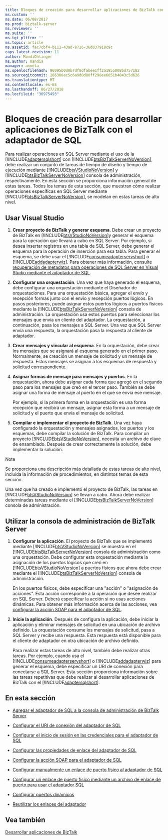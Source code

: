 ```yaml
---
title: Bloques de creación para desarrollar aplicaciones de BizTalk con el adaptador de SQL | Microsoft Docs
ms.custom: ''
ms.date: 06/08/2017
ms.prod: biztalk-server
ms.reviewer: ''
ms.suite: ''
ms.tgt_pltfrm: ''
ms.topic: article
ms.assetid: fac7cbf4-b111-43ad-8726-36d037918c9c
caps.latest.revision: 11
author: MandiOhlinger
ms.author: mandia
manager: anneta
ms.openlocfilehash: 96095b0d0b7df8dfabee1ff2a1955008bd757182
ms.sourcegitcommit: 266308ec5c6a9d8d80ff298ee6051b4843c5d626
ms.translationtype: MT
ms.contentlocale: es-ES
ms.lasthandoff: 06/27/2018
ms.locfileid: "36975493"
---
```

# <a name="building-blocks-to-develop-biztalk-applications-with-the-sql-adapter"></a>Bloques de creación para desarrollar aplicaciones de BizTalk con el adaptador de SQL
Para realizar operaciones en SQL Server mediante el uso de la [!INCLUDE[adaptersqlshort](../../includes/adaptersqlshort-md.md)] con [!INCLUDE[btsBizTalkServerNoVersion](../../includes/btsbiztalkservernoversion-md.md)], debe realizar un conjunto de tareas de tiempo de diseño y tiempo de ejecución mediante [!INCLUDE[btsVStudioNoVersion](../../includes/btsvstudionoversion-md.md)] y [!INCLUDE[btsBizTalkServerNoVersion](../../includes/btsbiztalkservernoversion-md.md)] consola de administración, respectivamente. En esta sección se proporciona información general de estas tareas. Todos los temas de esta sección, que muestran cómo realizar operaciones específicas en SQL Server mediante [!INCLUDE[btsBizTalkServerNoVersion](../../includes/btsbiztalkservernoversion-md.md)], se modelan en estas tareas de alto nivel.  
  
## <a name="using-visual-studio"></a>Usar Visual Studio  
  
1. **Crear proyecto de BizTalk y generar esquema**. Debe crear un proyecto de BizTalk en [!INCLUDE[btsVStudioNoVersion](../../includes/btsvstudionoversion-md.md)]y generar el esquema para la operación que llevará a cabo en SQL Server. Por ejemplo, si desea insertar registros en una tabla de SQL Server, debe generar el esquema para la operación de inserción para esa tabla. Para generar el esquema, se debe usar el [!INCLUDE[consumeadapterservshort](../../includes/consumeadapterservshort-md.md)] o [!INCLUDE[addadapterwiz](../../includes/addadapterwiz-md.md)]. Para obtener más información, consulte [recuperación de metadatos para operaciones de SQL Server en Visual Studio mediante el adaptador de SQL](../../adapters-and-accelerators/adapter-sql/get-metadata-for-sql-server-operations-in-visual-studio-using-the-sql-adapter.md).  
  
2. **Configurar una orquestación**. Una vez que haya generado el esquema, debe configurar una orquestación mediante el Diseñador de orquestaciones. Para una orquestación básica, agregar el envío y recepción formas junto con el envío y recepción puertos lógicos. En pasos posteriores, puede asignar estos puertos lógicos a puertos físicos mediante la [!INCLUDE[btsBizTalkServerNoVersion](../../includes/btsbiztalkservernoversion-md.md)] consola de administración. La orquestación usa estos puertos para seleccionar los mensajes que envía un cliente del adaptador. La orquestación, a continuación, pasa los mensajes a SQL Server. Una vez que SQL Server envía una respuesta, la orquestación pasa la respuesta al cliente de adaptador.  
  
3. **Crear mensajes y vincular al esquema**. En la orquestación, debe crear los mensajes que se asignará al esquema generado en el primer paso. Normalmente, se creación un mensaje de solicitud y un mensaje de respuesta. Estos mensajes se asignan a los esquemas de respuesta y solicitud correspondiente.  
  
4. **Asignar formas de mensaje para mensajes y puertos**. En la orquestación, ahora debe asignar cada forma que agregó en el segundo paso para los mensajes que creó en el tercer paso. También se debe asignar una forma de mensaje al puerto en el que se envía ese mensaje.  
  
    Por ejemplo, si la primera forma en la orquestación es una forma recepción que recibirá un mensaje, asignar esta forma a un mensaje de solicitud y el puerto que envía el mensaje de solicitud.  
  
5. **Compilar e implementar el proyecto de BizTalk**. Una vez haya configurado la orquestación y mensajes asignados, los puertos y los esquemas, debe compilar la solución de BizTalk. Para compilar un proyecto [!INCLUDE[btsVStudioNoVersion](../../includes/btsvstudionoversion-md.md)], necesita un archivo de clave de ensamblado. Después de crear correctamente la solución, debe implementar la solución.  
  
> [!NOTE]
>  Se proporciona una descripción más detallada de estas tareas de alto nivel, incluida la información de procedimientos, en distintos temas de esta sección.  
  
 Una vez que ha creado e implementó el proyecto de BizTalk, las tareas en [!INCLUDE[btsVStudioNoVersion](../../includes/btsvstudionoversion-md.md)] se llevan a cabo. Ahora debe realizar determinadas tareas mediante el [!INCLUDE[btsBizTalkServerNoVersion](../../includes/btsbiztalkservernoversion-md.md)] consola de administración.  
  
## <a name="using-the-biztalk-server-administration-console"></a>Utilizar la consola de administración de BizTalk Server  
  
1. **Configurar la aplicación**. El proyecto de BizTalk que se implementó mediante [!INCLUDE[btsVStudioNoVersion](../../includes/btsvstudionoversion-md.md)] se muestra en el [!INCLUDE[btsBizTalkServerNoVersion](../../includes/btsbiztalkservernoversion-md.md)] consola de administración como una orquestación. Debe configurar esta orquestación mediante la asignación de los puertos lógicos que creó en [!INCLUDE[btsVStudioNoVersion](../../includes/btsvstudionoversion-md.md)] a puertos físicos que ahora debe crear mediante el [!INCLUDE[btsBizTalkServerNoVersion](../../includes/btsbiztalkservernoversion-md.md)] consola de administración.  
  
    En los puertos físicos, debe especificar una "acción" o "asignación de acciones". Esta acción corresponde a la operación que desee realizar en SQL Server. Deberá especificar la acción si no usas acciones dinámicas. Para obtener más información acerca de las acciones, vea [configurar la acción SOAP para el adaptador de SQL](../../adapters-and-accelerators/adapter-sql/configure-the-soap-action-for-the-sql-adapter.md).  
  
2. **Inicie la aplicación**. Después de configura la aplicación, debe iniciar la aplicación y eliminar mensajes de solicitud en una ubicación de archivo definido. La orquestación consume los mensajes de solicitud, pasa a SQL Server y recibe una respuesta. Esta respuesta está disponible para el cliente de adaptador en otra ubicación de archivo definido.  
  
   Para realizar estas tareas de alto nivel, también debe realizar otras tareas. Por ejemplo, cuando usa el [!INCLUDE[consumeadapterservshort](../../includes/consumeadapterservshort-md.md)] o [!INCLUDE[addadapterwiz](../../includes/addadapterwiz-md.md)] para generar el esquema, debe especificar un URI de conexión para conectarse a SQL Server. Esta sección proporciona información sobre las tareas repetitivas que debe realizar al desarrollar aplicaciones de BizTalk con el [!INCLUDE[adaptersqlshort](../../includes/adaptersqlshort-md.md)].  
  
## <a name="in-this-section"></a>En esta sección  
  
-   [Agregar el adaptador de SQL a la consola de administración de BizTalk Server](../../adapters-and-accelerators/adapter-sql/adding-the-sql-adapter-to-biztalk-server-administration-console.md)  
  
-   [Configurar el URI de conexión del adaptador de SQL](../../adapters-and-accelerators/adapter-sql/configure-the-connection-uri-for-the-sql-adapter.md)  
  
-   [Configurar el inicio de sesión en las credenciales para el adaptador de SQL](../../adapters-and-accelerators/adapter-sql/configure-the-sign-in-credentials-for-the-sql-adapter.md)
  
-   [Configurar las propiedades de enlace del adaptador de SQL ](../../adapters-and-accelerators/adapter-sql/configure-the-binding-properties-for-the-sql-adapter.md) 
  
-   [Configurar la acción SOAP para el adaptador de SQL ](../../adapters-and-accelerators/adapter-sql/configure-the-soap-action-for-the-sql-adapter.md)
  
-   [Configurar manualmente un enlace de puerto físico al adaptador de SQL ](../../adapters-and-accelerators/adapter-sql/manually-configure-a-physical-port-binding-to-the-sql-adapter.md) 
  
-   [Configurar un enlace de puerto físico mediante un archivo de enlace de puerto para usar el adaptador SQL](../../adapters-and-accelerators/adapter-sql/configure-a-physical-port-binding-using-a-port-binding-file-to-sql-adapter.md)
  
-   [Configurar puertos dinámicos](../../adapters-and-accelerators/adapter-sql/configure-dynamic-ports-in-the-sql-adapter.md)
  
-   [Reutilizar los enlaces del adaptador](../../adapters-and-accelerators/adapter-sql/reuse-sql-adapter-bindings.md)
  
## <a name="see-also"></a>Vea también  
[Desarrollar aplicaciones de BizTalk](../../adapters-and-accelerators/adapter-sql/develop-biztalk-applications-using-the-sql-adapter.md)